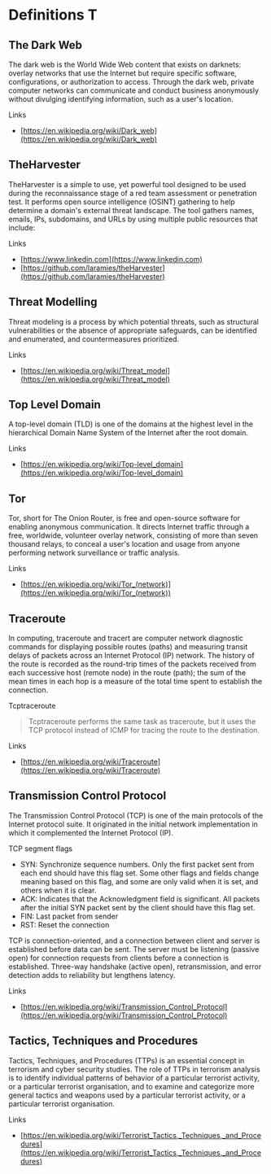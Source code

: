 # Definitions T

## The Dark Web
The dark web is the World Wide Web content that exists on darknets: overlay networks that use the Internet but require specific software, configurations, or authorization to access.
Through the dark web, private computer networks can communicate and conduct business anonymously without divulging identifying information, such as a user's location.

Links
- [https://en.wikipedia.org/wiki/Dark_web](https://en.wikipedia.org/wiki/Dark_web)

## TheHarvester
TheHarvester is a simple to use, yet powerful tool designed to be used during the reconnaissance stage of a red team assessment or penetration test.
It performs open source intelligence (OSINT) gathering to help determine a domain's external threat landscape.
The tool gathers names, emails, IPs, subdomains, and URLs by using multiple public resources that include: 

Links
- [https://www.linkedin.com](https://www.linkedin.com)
- [https://github.com/laramies/theHarvester](https://github.com/laramies/theHarvester)

## Threat Modelling
Threat modeling is a process by which potential threats, such as structural vulnerabilities or the absence of appropriate safeguards, can be identified and enumerated, and countermeasures prioritized.

Links
- [https://en.wikipedia.org/wiki/Threat_model](https://en.wikipedia.org/wiki/Threat_model)

## Top Level Domain
A top-level domain (TLD) is one of the domains at the highest level in the hierarchical Domain Name System of the Internet after the root domain.

Links
- [https://en.wikipedia.org/wiki/Top-level_domain](https://en.wikipedia.org/wiki/Top-level_domain)

## Tor
Tor, short for The Onion Router, is free and open-source software for enabling anonymous communication.
It directs Internet traffic through a free, worldwide, volunteer overlay network, consisting of more than seven thousand relays, to conceal a user's location and usage from anyone performing network surveillance or traffic analysis.

Links
- [https://en.wikipedia.org/wiki/Tor_(network)](https://en.wikipedia.org/wiki/Tor_(network))

## Traceroute
In computing, traceroute and tracert are computer network diagnostic commands for displaying possible routes (paths) and measuring transit delays of packets across an Internet Protocol (IP) network. The history of the route is recorded as the round-trip times of the packets received from each successive host (remote node) in the route (path); the sum of the mean times in each hop is a measure of the total time spent to establish the connection.

Tcptraceroute
> Tcptraceroute performs the same task as traceroute, but it uses the TCP protocol instead of ICMP for tracing the route to the destination.

Links
- [https://en.wikipedia.org/wiki/Traceroute](https://en.wikipedia.org/wiki/Traceroute)


## Transmission Control Protocol
The Transmission Control Protocol (TCP) is one of the main protocols of the Internet protocol suite.
It originated in the initial network implementation in which it complemented the Internet Protocol (IP).

TCP segment flags 
- SYN: Synchronize sequence numbers. Only the first packet sent from each end should have this flag set. Some other flags and fields change meaning based on this flag, and some are only valid when it is set, and others when it is clear.
- ACK: Indicates that the Acknowledgment field is significant. All packets after the initial SYN packet sent by the client should have this flag set.
- FIN: Last packet from sender
- RST: Reset the connection
 
TCP is connection-oriented, and a connection between client and server is established before data can be sent.
The server must be listening (passive open) for connection requests from clients before a connection is established.
Three-way handshake (active open), retransmission, and error detection adds to reliability but lengthens latency. 
 
Links
- [https://en.wikipedia.org/wiki/Transmission_Control_Protocol](https://en.wikipedia.org/wiki/Transmission_Control_Protocol)


## Tactics, Techniques and Procedures
Tactics, Techniques, and Procedures (TTPs) is an essential concept in terrorism and cyber security studies.
The role of TTPs in terrorism analysis is to identify individual patterns of behavior of a particular terrorist activity, or a particular terrorist organisation, and to examine and categorize more general tactics and weapons used by a particular terrorist activity, or a particular terrorist organisation.

Links
- [https://en.wikipedia.org/wiki/Terrorist_Tactics,_Techniques,_and_Procedures](https://en.wikipedia.org/wiki/Terrorist_Tactics,_Techniques,_and_Procedures)
 